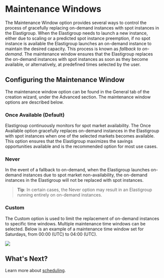 # Maintenance Windows

The Maintenance Window option provides several ways to control the process of gracefully replacing on-demand instances with spot instances in the Elastigroup. When the Elastigroup needs to launch a new instance, either due to scaling or a predicted spot instance preemption, if no spot instance is available the Elastigroup launches an on-demand instance to maintain the desired capacity. This process is known as *fallback to on-demand*. The maintenance window ensures that the Elastigroup replaces the on-demand instances with spot instances as soon as they become available, or alternatively, at predefined times selected by the user.

## Configuring the Maintenance Window

The maintenance window option can be found in the General tab of the creation wizard, under the Advanced section. The maintenance window options are described below.

### Once Available (Default)

Elastigroup continuously monitors for spot market availability. The Once Available option gracefully replaces on-demand instances in the Elastigroup with spot instances when one of the selected markets becomes available. This option ensures that the Elastigroup maximizes the savings opportunities available and is the recommended option for most use cases.

### Never

In the event of a fallback to on-demand, when the Elastigroup launches on-demand instances due to spot market non-availability, the on-demand instances in the Elastigroup will not be replaced with spot instances.

> **Tip**: In certain cases, the Never option may result in an Elastigroup running entirely on on-demand instances.

### Custom

The Custom option is used to limit the replacement of on-demand instances to specific time windows. Multiple maintenance time windows can be selected. Below is an example of a maintenance time window set for Saturdays, from 00:00 (UTC) to 04:00 (UTC).

<img src="/elastigroup/_media/corefeatures-maintenancewindow-01.png" />

## What's Next?

Learn more about [scheduling](elastigroup/features/core-features/scheduling).
